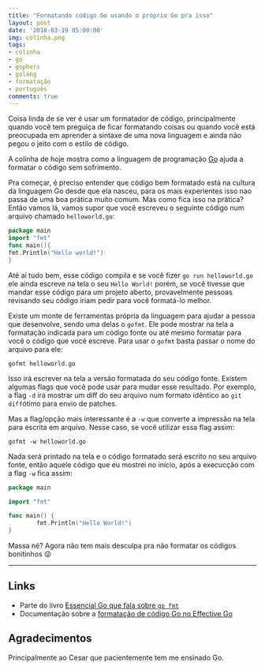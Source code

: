 ```yaml
---
title: "Formatando código Go usando o próprio Go pra isso"
layout: post
date: '2018-03-19 05:00:00'
img: colinha.png
tags:
- colinha
- go
- gophers
- golang
- formatação
- português
comments: true
---
```


Coisa linda de se ver é usar um formatador de código, principalmente quando você tem preguiça de ficar formatando coisas ou quando você está preocupada em aprender a sintaxe de uma nova linguagem e ainda não pegou o jeito com o estilo de código.

A colinha de hoje mostra como a linguagem de programação [Go](https://golang.org/) ajuda a formatar o código sem sofrimento.

Pra começar, é preciso entender que código bem formatado está na cultura da linguagem Go desde que ela nasceu, para os mais experientes isso nao passa de uma boa prática muito comum. Mas como fica isso na prática? Então vamos lá, vamos supor que você escreveu o seguinte código num arquivo chamado `helloworld.go`:

```go
package main
import "fmt"
func main(){
fmt.Println("Hello world!")
}
```

Até aí tudo bem, esse código compila e se você fizer `go run helloworld.go` ele ainda escreve na tela o seu `Hello World!` porém, se você tivesse que mandar esse código para um projeto aberto, provavelmente pessoas revisando seu código iriam pedir para você formatá-lo melhor.

Existe um monte de ferramentas própria da linguagem para ajudar a pessoa que desenvolve, sendo uma delas o `gofmt`. Ele pode mostrar na tela a formatação indicada para um código fonte ou até mesmo formatar para você o código que você escreve. Para usar o `gofmt` basta passar o nome do arquivo para ele:

```console
gofmt helloworld.go
```

Isso irá escrever na tela a versão formatada do seu código fonte. Existem algumas flags que você pode usar para mudar esse resultado. Por exemplo, a flag `-d` irá mostrar um diff do seu arquivo num formato idêntico ao `git diff`ótimo para envio de patches.

Mas a flag/opção mais interessante é a `-w` que converte a impressão na tela para escrita em arquivo. Nesse caso, se você utilizar essa flag assim:

```console
gofmt -w helloworld.go
```

Nada será printado na tela e o código formatado será escrito no seu arquivo fonte, então aquele código que eu mostrei no início, após a execucção com a flag `-w` fica assim:

```go
package main

import "fmt"

func main() {
        fmt.Println("Hello World!")
}
```

Massa né? Agora não tem mais desculpa pra não formatar os códigos bonitinhos  😜

----
## Links
- Parte do livro [Essencial Go que fala sobre `go fmt`](https://www.programming-books.io/essential/go/323-go-fmt)
- Documentação sobre a [formatação de código Go no Effective Go](https://golang.org/doc/effective_go.html#formatting)

## Agradecimentos
Principalmente ao Cesar que pacientemente tem me ensinado Go.
